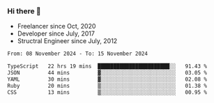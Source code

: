 ### Hi there 👋

- Freelancer since Oct, 2020
- Developer since July, 2017
- Structral Engineer since July, 2012

<!--START_SECTION:waka-->

```txt
From: 08 November 2024 - To: 15 November 2024

TypeScript   22 hrs 19 mins  ███████████████████████░░   91.43 %
JSON         44 mins         ▓░░░░░░░░░░░░░░░░░░░░░░░░   03.05 %
YAML         30 mins         ▓░░░░░░░░░░░░░░░░░░░░░░░░   02.08 %
Ruby         20 mins         ▒░░░░░░░░░░░░░░░░░░░░░░░░   01.38 %
CSS          13 mins         ▒░░░░░░░░░░░░░░░░░░░░░░░░   00.95 %
```

<!--END_SECTION:waka-->
